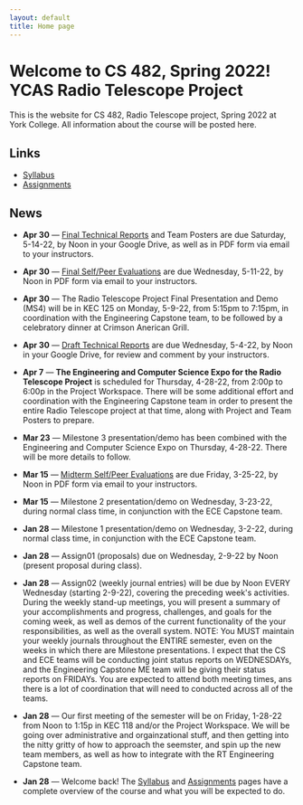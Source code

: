 ```yaml
---
layout: default
title: Home page
---
```


# Welcome to CS 482, Spring 2022!<br>YCAS Radio Telescope Project

This is the website for CS 482, Radio Telescope project, Spring 2022 at York College.
All information about the course will be posted here.

## Links

* [Syllabus](syllabus.html)
* [Assignments](assign/index.html)

## News

<!--
-->

* **Apr 30** &mdash; [Final Technical Reports](./assign/finalreport.html) and Team Posters are due Saturday, 5-14-22, by Noon in your Google Drive, as well as in PDF form via email to your instructors.

* **Apr 30** &mdash; [Final Self/Peer Evaluations](./assign/PeerEval-RadioTelescope-Sp22-CS-ECE-final.docx) are due Wednesday, 5-11-22, by Noon in PDF form via email to your instructors.

* **Apr 30** &mdash; The Radio Telescope Project Final Presentation and Demo (MS4) will be in KEC 125 on Monday, 5-9-22, from 5:15pm to 7:15pm, in coordination with the Engineering Capstone team, to be followed by a celebratory dinner at Crimson Anerican Grill.

* **Apr 30** &mdash; [Draft Technical Reports](./assign/finalreport.html) are due Wednesday, 5-4-22, by Noon in your Google Drive, for review and comment by your instructors.

* **Apr 7** &mdash; **The Engineering and Computer Science Expo for the Radio Telescope Project** is scheduled for Thursday, 4-28-22, from 2:00p to 6:00p in the Project Workspace.  There will be some additional effort and coordination with the Engineering Capstone team in order to present the entire Radio Telescope project at that time, along with Project and Team Posters to prepare.

* **Mar 23** &mdash; Milestone 3 presentation/demo has been combined with the Engineering and Computer Science Expo on Thursday, 4-28-22.  There will be more details to follow.

* **Mar 15** &mdash; [Midterm Self/Peer Evaluations](./assign/PeerEval-RadioTelescope-Sp22-midterm.pdf) are due Friday, 3-25-22, by Noon in PDF form via email to your instructors.

* **Mar 15** &mdash; Milestone 2 presentation/demo on Wednesday, 3-23-22, during normal class time, in conjunction with the ECE Capstone team.

* **Jan 28** &mdash; Milestone 1 presentation/demo on Wednesday, 3-2-22, during normal class time, in conjunction with the ECE Capstone team.

* **Jan 28** &mdash; Assign01 (proposals) due on Wednesday, 2-9-22 by Noon (present proposal during class).

* **Jan 28** &mdash; Assign02 (weekly journal entries) will be due by Noon EVERY Wednesday (starting 2-9-22), covering the preceding week's activities.  During the weekly stand-up meetings, you will present a summary of your accomplishments and progress, challenges, and goals for the coming week, as well as demos of the current functionality of the your responsibilities, as well as the overall system.  NOTE: You MUST maintain your weekly journals throughout the ENTIRE semester, even on the weeks in which there are Milestone presentations.  I expect that the CS and ECE teams will be conducting joint status reports on WEDNESDAYs, and the Engineering Capstone ME team will be giving their status reports on FRIDAYs.  You are expected to attend both meeting times, ans there is a lot of coordination that will need to conducted across all of the teams.

* **Jan 28** &mdash; Our first meeting of the semester will be on Friday, 1-28-22 from Noon to 1:15p in KEC 118 and/or the Project Workspace.  We will be going over administrative and orgainzational stuff, and then getting into the nitty gritty of how to approach the seemster, and spin up the new team members, as well as how to integrate with the RT Engineering Capstone team.

* **Jan 28** &mdash; Welcome back!  The [Syllabus](syllabus.html) and [Assignments](assign/index.html) pages have a complete overview of the course and what you will be expected to do.

<!-- vim:set wrap: -->
<!-- vim:set linebreak: -->
<!-- vim:set nolist: -->
